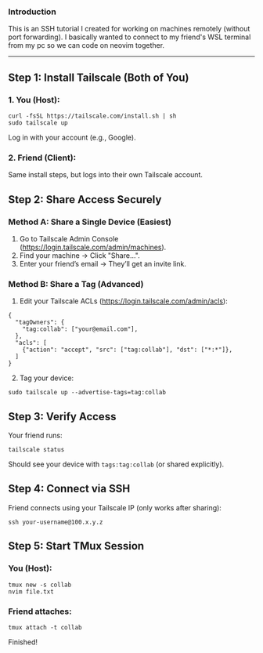 ### Introduction ###

This is an SSH tutorial I created for working on machines remotely (without port forwarding). I basically wanted to connect to my friend's WSL terminal from my pc so we can code on neovim together.
<hr>

## Step 1: Install Tailscale (Both of You)
### 1. You (Host):<br>
```
curl -fsSL https://tailscale.com/install.sh | sh
sudo tailscale up
```
Log in with your account (e.g., Google).<br>
### 2. Friend (Client):<br>
Same install steps, but logs into their own Tailscale account.

## Step 2: Share Access Securely
### Method A: Share a Single Device (Easiest)
1. Go to Tailscale Admin Console (https://login.tailscale.com/admin/machines).
2. Find your machine → Click "Share...".
3. Enter your friend’s email → They’ll get an invite link.

### Method B: Share a Tag (Advanced)
1. Edit your Tailscale ACLs (https://login.tailscale.com/admin/acls):
```
{
  "tagOwners": {
    "tag:collab": ["your@email.com"],
  },
  "acls": [
    {"action": "accept", "src": ["tag:collab"], "dst": ["*:*"]},
  ]
}
```
2. Tag your device:
```
sudo tailscale up --advertise-tags=tag:collab
```

## Step 3: Verify Access
Your friend runs:
```
tailscale status
```
Should see your device with `tags:tag:collab` (or shared explicitly).

## Step 4: Connect via SSH
Friend connects using your Tailscale IP (only works after sharing):
```
ssh your-username@100.x.y.z
```

## Step 5: Start TMux Session
### You (Host):
```
tmux new -s collab
nvim file.txt
```

### Friend attaches:
```
tmux attach -t collab
```

Finished!
